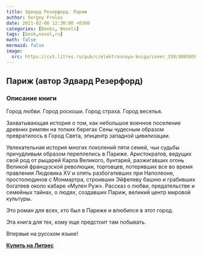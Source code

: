 ```yaml
---
title: Эдвард Резерфорд. Париж
author: Sergey Frolov
date: 2021-02-06 12:30:00 +0300
categories: [Books, Novels]
tags: [book,novel,ru]
math: false
mermaid: false
image:
  src: https://cv5.litres.ru/pub/c/elektronnaya-kniga/cover_330/8885050-edvard-rezerford-parizh.jpg
---
```

## Париж (автор Эдвард Резерфорд)



### Описание книги
Город любви. Город роскоши. Город страха. Город веселья.

Захватывающая история о том, как небольшое военное поселение древних римлян на топких берегах Сены чудесным образом превратилось в Город Света, эпицентр западной цивилизации.

Увлекательная история многих поколений пяти семей, чьи судьбы причудливым образом переплелись в Париже. Аристократов, ведущих свой род от рыцарей Карла Великого, бунтарей, разжигавших огонь Великой французской революции, торговцев, потерявших все во время правления Людовика XV и опять разбогатевших при Наполеоне, простолюдинов с Монмартра, строивших Эйфелеву башню и грабивших богатеев около кабаре «Мулен Руж». Рассказ о любви, предательстве и семейных тайнах, о людях, создавших Париж, великий центр мировой культуры.

Это роман для всех, кто был в Париже и влюбился в этот город.

Эта книга для тех, кому еще предстоит там побывать.

Впервые на русском языке!

[**Купить на Литрес**](https://github.com/cotes2020/jekyll-theme-chirpy/fork)